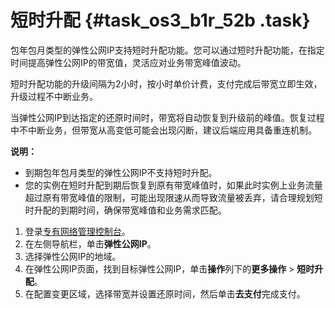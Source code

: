 # 短时升配 {#task_os3_b1r_52b .task}

包年包月类型的弹性公网IP支持短时升配功能。您可以通过短时升配功能，在指定时间提高弹性公网IP的带宽值，灵活应对业务带宽峰值波动。

短时升配功能的升级间隔为2小时，按小时单价计费，支付完成后带宽立即生效，升级过程不中断业务。

当弹性公网IP到达指定的还原时间时，带宽将自动恢复到升级前的峰值。恢复过程中不中断业务，但带宽从高变低可能会出现闪断，建议后端应用具备重连机制。

**说明：** 

-   到期包年包月类型的弹性公网IP不支持短时升配。
-   您的实例在短时升配到期后恢复到原有带宽峰值时，如果此时实例上业务流量超过原有带宽峰值的限制，可能出现限速从而导致流量被丢弃，请合理规划短时升配的到期时间，确保带宽峰值和业务需求匹配。

1.  登录[专有网络管理控制台](https://vpcnext.console.aliyun.com)。
2.  在左侧导航栏，单击**弹性公网IP**。
3.  选择弹性公网IP的地域。
4.  在弹性公网IP页面，找到目标弹性公网IP，单击**操作**列下的**更多操作** \> **短时升配**。
5.  在配置变更区域，选择带宽并设置还原时间，然后单击**去支付**完成支付。


